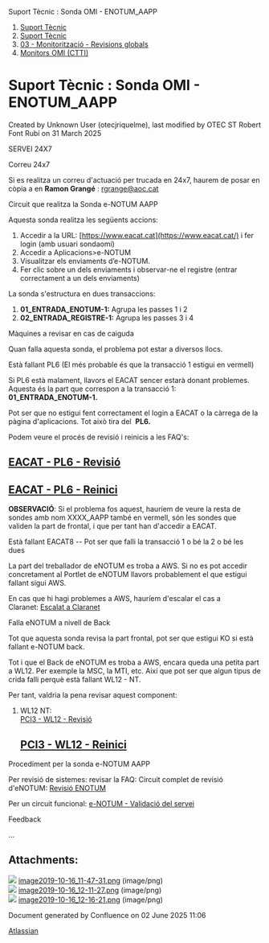 Suport Tècnic : Sonda OMI - ENOTUM\_AAPP  

1.  [Suport Tècnic](index.md)
2.  [Suport Tècnic](13893782.md)
3.  [03 - Monitorització - Revisions globals](26313327.md)
4.  [Monitors OMI (CTTI)](26313608.md)

Suport Tècnic : Sonda OMI - ENOTUM\_AAPP
========================================

Created by Unknown User (otecjriquelme), last modified by OTEC ST Robert Font Rubí on 31 March 2025

SERVEI 24X7

Correu 24x7

Si es realitza un correu d'actuació per trucada en 24x7, haurem de posar en còpia a en **Ramon Grangé** : [rgrange@aoc.cat](mailto:rgrange@aoc.cat)

Circuit que realitza la Sonda e-NOTUM AAPP

Aquesta sonda realitza les següents accions:

1.  Accedir a la URL: [https://www.eacat.cat](https://www.eacat.cat/) i fer login (amb usuari sondaomi)
2.  Accedir a Aplicacions>e-NOTUM
3.  Visualitzar els enviaments d’e-NOTUM.
4.  Fer clic sobre un dels enviaments i observar-ne el registre (entrar correctament a un dels enviaments)

La sonda s'estructura en dues transaccions:

1.  **01\_ENTRADA\_ENOTUM-1:** Agrupa les passes 1 i 2
2.  **02\_ENTRADA\_REGISTRE-1:** Agrupa les passes 3 i 4

  

Màquines a revisar en cas de caiguda

Quan falla aquesta sonda, el problema pot estar a diversos llocs.

Està fallant PL6 (El més probable és que la transacció 1 estigui en vermell)

Si PL6 està malament, llavors el EACAT sencer estarà donant problemes. Aquesta és la part que correspon a la transacció 1: **01\_ENTRADA\_ENOTUM-1.**

Pot ser que no estigui fent correctament el login a EACAT o la càrrega de la pàgina d'aplicacions. Tot això tira del  **PL6.**

Podem veure el procés de revisió i reinicis a les FAQ's:

[EACAT - PL6 - Revisió](41520634.md)
------------------------------------

[EACAT - PL6 - Reinici](EACAT---PL6---Reinici_41520633.md)
----------------------------------------------------------

**OBSERVACIÓ**: Si el problema fos aquest, hauríem de veure la resta de sondes amb nom XXXX\_AAPP també en vermell, són les sondes que validen la part de frontal, i que per tant han d'accedir a EACAT.

Està fallant EACAT8 -- Pot ser que falli la transacció 1 o bé la 2 o bé les dues

La part del treballador de eNOTUM es troba a AWS. Si no es pot accedir concretament al Portlet de eNOTUM llavors probablement el que estigui fallant sigui AWS.

En cas que hi hagi problemes a AWS, hauríem d'escalar el cas a Claranet: [Escalat a Claranet](Escalat-a-Claranet_100008900.md)

Falla eNOTUM a nivell de Back

Tot que aquesta sonda revisa la part frontal, pot ser que estigui KO si està fallant e-NOTUM back.

Tot i que el Back de eNOTUM es troba a AWS, encara queda una petita part a WL12. Per exemple la MSC, la MTI, etc. Així que pot ser que algun tipus de crida falli perquè està fallant WL12 - NT.

Per tant, valdria la pena revisar aquest component:

1.  WL12 NT:   
    [PCI3 - WL12 - Revisió](41520946.md)
    
    [PCI3 - WL12 - Reinici](PCI3---WL12---Reinici_41520945.md)
    ----------------------------------------------------------
    

Procediment per la sonda e-NOTUM AAPP

Per revisió de sistemes: revisar la FAQ: Circuit complet de revisió d'eNOTUM: [Revisió ENOTUM](41517842.md)

Per un circuit funcional: [e-NOTUM - Validació del servei](124911728.md)

Feedback

...

  

Attachments:
------------

![](images/icons/bullet_blue.gif) [image2019-10-16\_11-47-31.png](attachments/28705156/28705495.png) (image/png)  
![](images/icons/bullet_blue.gif) [image2019-10-16\_12-11-27.png](attachments/28705156/28705505.png) (image/png)  
![](images/icons/bullet_blue.gif) [image2019-10-16\_12-16-21.png](attachments/28705156/28705507.png) (image/png)  

Document generated by Confluence on 02 June 2025 11:06

[Atlassian](http://www.atlassian.com/)